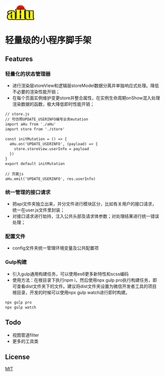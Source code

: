 <img src="https://raw.githubusercontent.com/castielluo/miniprogram-base-template/master/assets/logo.png" width="100"  height="50"/>

# 轻量级的小程序脚手架

## Features
### 轻量化的状态管理器
* 进行渲染层storeView和逻辑层storeModel数据分离并单独响应式处理。降低不必要的渲染性能开销；
* 在每个页面实例维护变更store并整合属性，在实例生命周期onShow混入处理渲染数据的函数，极大降低即时性能开销；
```
// store.js
// 可仿照UPDATE_USERINFO编写业务mutation
import aHu from './aHu'
import store from './store'

const initMutation = () => {
  aHu.on('UPDATE_USERINFO', (payload) => {
    store.storeView.userInfo = payload
  })
}
export default initMutation

// 页面js
aHu.emit('UPDATE_USERINFO', res.userInfo)
```

### 统一管理的接口请求
* 把api文件夹独立出来，并分文件进行模块区分，比如有关用户的接口请求，统一在user.js文件里封装；
* 对接口请求进行劫持，注入公共头部及请求体参数；对处理结果进行统一错误处理；

### 配置文件
* config文件夹统一管理环境变量及公共配置项

### Gulp构建
* 引入gulp通用构建任务，可以使用es6更多新特性和scss编码
* 使用方法：在根目录下执行npm i，然后使用npx gulp pro执行构建任务，即可查看dist文件夹下的文件。建议将dist文件夹设置为微信开发者工具的项目根目录，开发的时候可以使用npx gulp watch进行即时构建。
```
npx gulp pro
npx gulp watch
```

## Todo
* 视图管道filter
* 更多的工具类

## License
[MIT](https://github.com/castielluo/miniprogram-base-template/blob/master/LICENSE.txt)

